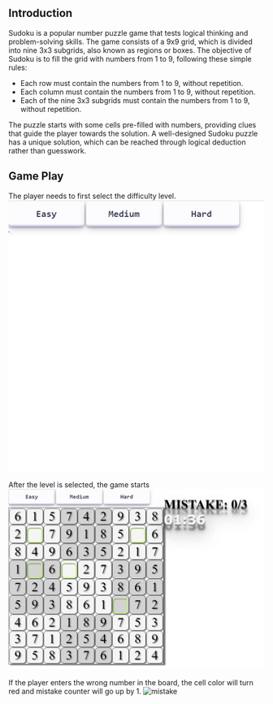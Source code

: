 ## Introduction

Sudoku is a popular number puzzle game that tests logical thinking and problem-solving skills. The game consists of a 9x9 grid, which is divided into nine 3x3 subgrids, also known as regions or boxes. The objective of Sudoku is to fill the grid with numbers from 1 to 9, following these simple rules:

- Each row must contain the numbers from 1 to 9, without repetition.
- Each column must contain the numbers from 1 to 9, without repetition.
- Each of the nine 3x3 subgrids must contain the numbers from 1 to 9, without repetition.

The puzzle starts with some cells pre-filled with numbers, providing clues that guide the player towards the solution. A well-designed Sudoku puzzle has a unique solution, which can be reached through logical deduction rather than guesswork.

## Game Play

The player needs to first select the difficulty level.
![initial screen](https://github.com/pedrohaolee/SEI_Project_51/blob/main/Project1/img/Initial%20Screen.jpg)

After the level is selected, the game starts
![game play](https://github.com/pedrohaolee/SEI_Project_51/blob/main/Project1/img/GamePlay%20Screen.jpg)

If the player enters the wrong number in the board, the cell color will turn red and mistake counter will go up by 1.
![mistake]()
